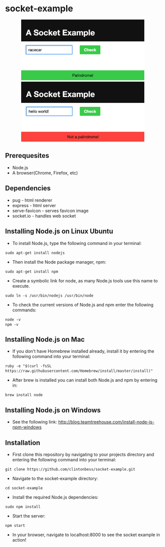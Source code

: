 # socket-example  

<div style="text-align:center"><img src ="isPalindrome.png" width="400"/></div>
<div style="text-align:center"><img src ="notPalindrome.png" width="400" /></div>

## Prerequesites
  - Node.js
  - A browser(Chrome, Firefox, etc)

## Dependencies
  - pug - html renderer
  - express - html server
  - serve-favicon - serves favicon image
  - socket.io - handles web socket

## Installing Node.js on Linux Ubuntu
- To install Node.js, type the following command in your terminal:
```
sudo apt-get install nodejs
```
- Then install the Node package manager, npm:
```
sudo apt-get install npm
```
- Create a symbolic link for node, as many Node.js tools use this name to execute.
```
sudo ln -s /usr/bin/nodejs /usr/bin/node
```
- To check the current versions of Node.js and npm enter the following commands:
```
node -v
npm -v
```

## Installing Node.js on Mac

- If you don't have Homebrew installed already, install it by entering the following command into your terminal:
```
ruby -e "$(curl -fsSL https://raw.githubusercontent.com/Homebrew/install/master/install)"
```
- After brew is installed you can install both Node.js and npm by entering in:
```
brew install node
```

## Installing Node.js on Windows
- See the following link: http://blog.teamtreehouse.com/install-node-js-npm-windows

## Installation
- First clone this repository by navigating to your projects directory and entering the following command into your terminal:
```
git clone https://github.com/clintonbess/socket-example.git
```
- Navigate to the socket-example directory:
```
cd socket-example
```
- Install the required Node.js dependencies:
```
sudo npm install
```
- Start the server:
```
npm start
```
- In your browser, navigate to localhost:8000 to see the socket example in action!

